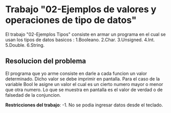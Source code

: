# Trabajo "02-Ejemplos  de valores y operaciones de tipo de  datos"
El trabajo "02-Ejemplos Tipos" consiste en armar un programa  en el cual se usan los tipos de datos  basicos :
1.Booleano.
2.Char.
3.Unsigned.
4.Int.
5.Double.
6.String.
## Resolucion del problema ##
El programa que yo arme consiste en darle a cada funcion un valor determinado. Dicho valor se debe imprimir en pantalla.
Para el caso de la variable Bool le asigne un valor el cual es un cierto numero mayor o menor que otra numero. Lo que se muestra en pantalla es el valor de verdad o de falsedad de la conjuncion.

 
**Restricciones del  trabajo**:
-1. No se podia ingresar datos desde el teclado.
